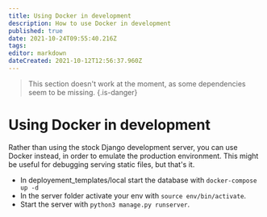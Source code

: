 ```yaml
---
title: Using Docker in development
description: How to use Docker in development
published: true
date: 2021-10-24T09:55:40.216Z
tags: 
editor: markdown
dateCreated: 2021-10-12T12:56:37.960Z
---
```



> This section doesn't work at the moment, as some dependencies seem to be missing.
{.is-danger}

# Using Docker in development

Rather than using the stock Django development server, you can use Docker instead, in order to emulate the production environment. This might be useful for debugging serving static files, but that's it.
- In deployement_templates/local start the database with `docker-compose up -d`
- In the server folder activate your env with `source env/bin/activate`.
- Start the server with `python3 manage.py runserver`.

